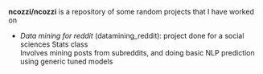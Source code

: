 **ncozzi/ncozzi** is a repository of some random projects that I have worked on

- *Data mining for reddit* (datamining_reddit): project done for a social sciences Stats class <br/>
Involves mining posts from subreddits, and doing basic NLP prediction using generic tuned models


